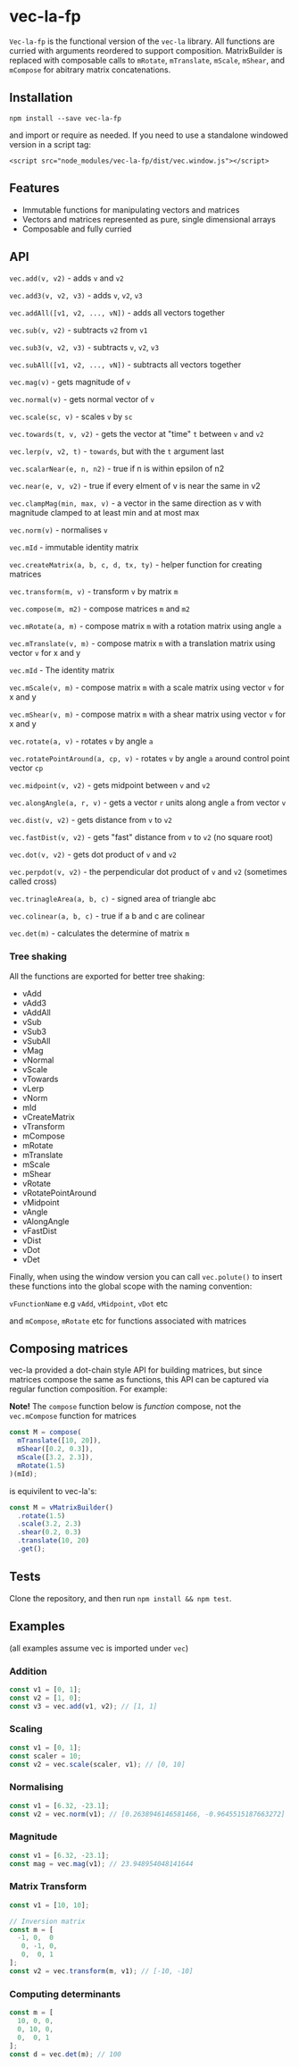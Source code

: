 # vec-la-fp

`Vec-la-fp` is the functional version of the `vec-la` library. All functions are curried with arguments reordered to support composition. MatrixBuilder is replaced with composable calls to `mRotate`, `mTranslate`, `mScale`, `mShear`, and `mCompose` for abitrary matrix concatenations.

## Installation

`npm install --save vec-la-fp`

and import or require as needed. If you need to use a standalone windowed version in a script tag:

`<script src="node_modules/vec-la-fp/dist/vec.window.js"></script>`

## Features

- Immutable functions for manipulating vectors and matrices
- Vectors and matrices represented as pure, single dimensional arrays
- Composable and fully curried

## API

`vec.add(v, v2)` - adds `v` and `v2`

`vec.add3(v, v2, v3)` - adds `v`, `v2`, `v3`

`vec.addAll([v1, v2, ..., vN])` - adds all vectors together

`vec.sub(v, v2)` - subtracts `v2` from `v1`

`vec.sub3(v, v2, v3)` - subtracts `v`, `v2`, `v3`

`vec.subAll([v1, v2, ..., vN])` - subtracts all vectors together

`vec.mag(v)` - gets magnitude of `v`

`vec.normal(v)` - gets normal vector of `v`

`vec.scale(sc, v)` - scales `v` by `sc`

`vec.towards(t, v, v2)` - gets the vector at "time" `t` between `v` and `v2`

`vec.lerp(v, v2, t)` - `towards`, but with the `t` argument last

`vec.scalarNear(e, n, n2)` - true if n is within epsilon of n2

`vec.near(e, v, v2)` - true if every elment of v is near the same in v2

`vec.clampMag(min, max, v)` - a vector in the same direction as v with magnitude clamped to at least min and at most max

`vec.norm(v)` - normalises `v`

`vec.mId` - immutable identity matrix

`vec.createMatrix(a, b, c, d, tx, ty)` - helper function for creating matrices

`vec.transform(m, v)` - transform `v` by matrix `m`

`vec.compose(m, m2)` - compose matrices `m` and `m2`

`vec.mRotate(a, m)` - compose matrix `m` with a rotation matrix using angle `a`

`vec.mTranslate(v, m)` - compose matrix `m` with a translation matrix using vector `v` for x and y

`vec.mId` - The identity matrix

`vec.mScale(v, m)` - compose matrix `m` with a scale matrix using vector `v` for x and y

`vec.mShear(v, m)` - compose matrix `m` with a shear matrix using vector `v` for x and y

`vec.rotate(a, v)` - rotates `v` by angle `a`

`vec.rotatePointAround(a, cp, v)` - rotates `v` by angle `a` around control point vector `cp`

`vec.midpoint(v, v2)` - gets midpoint between `v` and `v2`

`vec.alongAngle(a, r, v)` - gets a vector `r` units along angle `a` from vector `v`

`vec.dist(v, v2)` - gets distance from `v` to `v2`

`vec.fastDist(v, v2)` - gets "fast" distance from `v` to `v2` (no square root)

`vec.dot(v, v2)` - gets dot product of `v` and `v2`

`vec.perpdot(v, v2)` - the perpendicular dot product of `v` and `v2` (sometimes called cross)

`vec.trinagleArea(a, b, c)` - signed area of triangle abc

`vec.colinear(a, b, c)` - true if a b and c are colinear

`vec.det(m)` - calculates the determine of matrix `m`

### Tree shaking

All the functions are exported for better tree shaking:

- vAdd
- vAdd3
- vAddAll
- vSub
- vSub3
- vSubAll
- vMag
- vNormal
- vScale
- vTowards
- vLerp
- vNorm
- mId
- vCreateMatrix
- vTransform
- mCompose
- mRotate
- mTranslate
- mScale
- mShear
- vRotate
- vRotatePointAround
- vMidpoint
- vAngle
- vAlongAngle
- vFastDist
- vDist
- vDot
- vDet

Finally, when using the window version you can call `vec.polute()` to insert these functions into the global scope with the naming convention:

`vFunctionName` e.g `vAdd`, `vMidpoint`, `vDot` etc

and `mCompose`, `mRotate` etc for functions associated with matrices

## Composing matrices

vec-la provided a dot-chain style API for building matrices, but since matrices compose the same as functions, this API can be captured via regular function composition. For example:

**Note!** The `compose` function below is *function* compose, not the `vec.mCompose` function for matrices

```javascript
const M = compose(
  mTranslate([10, 20]),
  mShear([0.2, 0.3]),
  mScale([3.2, 2.3]),
  mRotate(1.5)
)(mId);
```

is equivilent to vec-la's:

```javascript
const M = vMatrixBuilder()
  .rotate(1.5)
  .scale(3.2, 2.3)
  .shear(0.2, 0.3)
  .translate(10, 20)
  .get();
```

## Tests

Clone the repository, and then run `npm install && npm test`.

## Examples

(all examples assume vec is imported under `vec`)

### Addition

```javascript
const v1 = [0, 1];
const v2 = [1, 0];
const v3 = vec.add(v1, v2); // [1, 1]
```

### Scaling

```javascript
const v1 = [0, 1];
const scaler = 10;
const v2 = vec.scale(scaler, v1); // [0, 10]
```

### Normalising

```javascript
const v1 = [6.32, -23.1];
const v2 = vec.norm(v1); // [0.2638946146581466, -0.9645515187663272]
```

### Magnitude

```javascript
const v1 = [6.32, -23.1];
const mag = vec.mag(v1); // 23.948954048141644
```


### Matrix Transform

```javascript
const v1 = [10, 10];

// Inversion matrix
const m = [
  -1, 0,  0
   0, -1, 0,
   0,  0, 1
];
const v2 = vec.transform(m, v1); // [-10, -10]
```

### Computing determinants

```javascript
const m = [
  10, 0, 0,
  0, 10, 0,
  0,  0, 1
];
const d = vec.det(m); // 100
```
